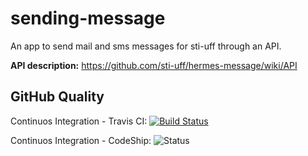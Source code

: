 sending-message
===============

An app to send mail and sms messages for sti-uff through an API.

__API description:__ https://github.com/sti-uff/hermes-message/wiki/API

GitHub Quality
---

Continuos Integration - Travis CI: [![Build Status](https://travis-ci.org/sti-uff/hermes-message.png?branch=master)](https://travis-ci.org/sti-uff/hermes-message)

Continuos Integration - CodeShip:  ![Status](https://www.codeship.io/projects/f63712b0-eb39-0130-ce21-56dd0499d72b/status)
